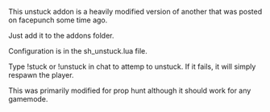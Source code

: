 This unstuck addon is a heavily modified version of another that was posted on facepunch some time ago.

Just add it to the addons folder.

Configuration is in the sh_unstuck.lua file.

Type !stuck or !unstuck in chat to attemp to unstuck.
If it fails, it will simply respawn the player.

This was primarily modified for prop hunt although it should work for any gamemode.
